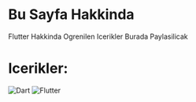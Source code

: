 # Bu Sayfa Hakkinda
Flutter Hakkinda Ogrenilen Icerikler Burada Paylasilicak


# Icerikler:
 ![Dart](https://img.shields.io/badge/dart-%230175C2.svg?style=plastic&logo=dart&logoColor=white) ![Flutter](https://img.shields.io/badge/Flutter-%2302569B.svg?style=plastic&logo=Flutter&logoColor=white) 
